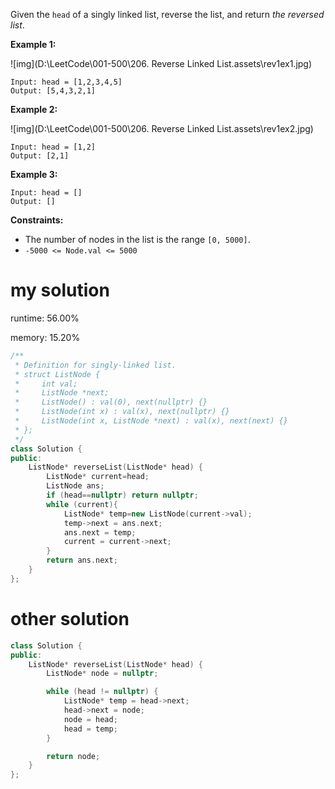 Given the `head` of a singly linked list, reverse the list, and return *the reversed list*.

 

**Example 1:**

![img](D:\LeetCode\001-500\206. Reverse Linked List.assets\rev1ex1.jpg)

```
Input: head = [1,2,3,4,5]
Output: [5,4,3,2,1]
```

**Example 2:**

![img](D:\LeetCode\001-500\206. Reverse Linked List.assets\rev1ex2.jpg)

```
Input: head = [1,2]
Output: [2,1]
```

**Example 3:**

```
Input: head = []
Output: []
```

 

**Constraints:**

- The number of nodes in the list is the range `[0, 5000]`.
- `-5000 <= Node.val <= 5000`

# my solution

runtime: 56.00%

memory: 15.20%

```C++
/**
 * Definition for singly-linked list.
 * struct ListNode {
 *     int val;
 *     ListNode *next;
 *     ListNode() : val(0), next(nullptr) {}
 *     ListNode(int x) : val(x), next(nullptr) {}
 *     ListNode(int x, ListNode *next) : val(x), next(next) {}
 * };
 */
class Solution {
public:
    ListNode* reverseList(ListNode* head) {
        ListNode* current=head;
        ListNode ans;
        if (head==nullptr) return nullptr;
        while (current){
            ListNode* temp=new ListNode(current->val);
            temp->next = ans.next;
            ans.next = temp;
            current = current->next;
        }
        return ans.next;
    }
};
```



# other solution

```cpp
class Solution {
public:
    ListNode* reverseList(ListNode* head) {
        ListNode* node = nullptr;

        while (head != nullptr) {
            ListNode* temp = head->next;
            head->next = node;
            node = head;
            head = temp;
        }

        return node;        
    }
};
```